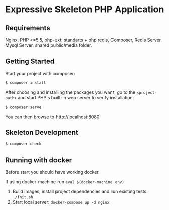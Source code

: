 # Expressive Skeleton PHP Application

## Requirements

Nginx, PHP >=5.5, php-ext: standarts + php redis, Composer, Redis Server, Mysql Server, shared public/media folder.

## Getting Started

Start your project with composer:

```bash
$ composer install
```

After choosing and installing the packages you want, go to the
`<project-path>` and start PHP's built-in web server to verify installation:

```bash
$ composer serve
```

You can then browse to http://localhost:8080.

## Skeleton Development

```bash
$ composer check
```

## Running with docker

Before start you should have working docker.

If using docker-machine run `eval $(docker-machine env)`

1. Build images, install project dependencies and run existing tests: `./init.sh`
2. Start local server: `docker-compose up -d nginx` 
